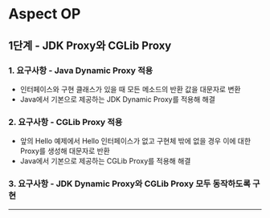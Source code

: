# Aspect OP
## 1단계 - JDK Proxy와 CGLib Proxy
### 1. 요구사항 - Java Dynamic Proxy 적용
- 인터페이스와 구현 클래스가 있을 때 모든 메소드의 반환 값을 대문자로 변환
- Java에서 기본으로 제공하는 JDK Dynamic Proxy를 적용해 해결
### 2. 요구사항 - CGLib Proxy 적용
- 앞의 Hello 예제에서 Hello 인터페이스가 없고 구현체 밖에 없을 경우 이에 대한 Proxy를 생성해 대문자로 반환
- Java에서 기본으로 제공하는 CGLib Proxy를 적용해 해결 
### 3. 요구사항 - JDK Dynamic Proxy와 CGLib Proxy 모두 동작하도록 구현

<hr />

